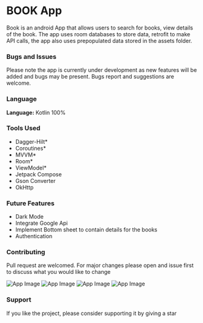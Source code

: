 # BOOK App
 Book is an android App that allows users to search for books, view details of the book.
 The app uses room databases to store data, retrofit to make API calls, the app also uses prepopulated 
 data stored in the assets folder.

### Bugs and Issues 
Please note the app is currently under development as new features will be added and bugs may be present. Bugs report and suggestions 
are welcome.

### Language
**Language:** Kotlin 100%

### Tools Used
  * Dagger-Hilt* 
  * Coroutines*
  * MVVM*
  * Room*
  * ViewModel*
  * Jetpack Compose
  * Gson Converter
  * OkHttp

### Future Features
  * Dark Mode
  * Integrate Google Api
  * Implement Bottom sheet to contain details for the books
  * Authentication

### Contributing 
Pull request are welcomed. For major changes please open and issue first to discuss what you would like to change

<img src="images/cat.jpg" alt ="App Image"/>
<img src="images/search.jpg" alt ="App Image"/>
<img src="images/category.jpg" alt ="App Image"/>
<img src="images/cat.jpg" alt ="App Image"/>

### Support 
If you like the project, please consider supporting it by giving a star 



